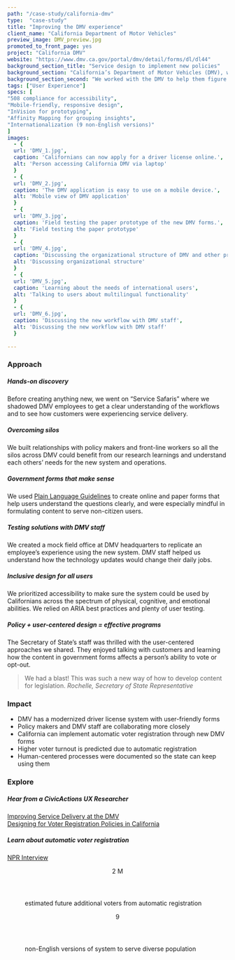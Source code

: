 ```yaml
---
path: "/case-study/california-dmv"
type:  "case-study"
title: "Improving the DMV experience"
client_name: "California Department of Motor Vehicles"
preview_image: DMV_preview.jpg
promoted_to_front_page: yes
project: "California DMV"
website: "https://www.dmv.ca.gov/portal/dmv/detail/forms/dl/dl44"
background_section_title: "Service design to implement new policies"
background_section: "California’s Department of Motor Vehicles (DMV), which serves 1.8 million people every month, was tasked with implementing a new law that would automatically register people to vote when they got a driver license. Forms needed to be updated to reflect the new policy and the system needed to be modernized to include an online option for license registration."
background_section_second: "We worked with the DMV to help them figure out how the new software systems would affect business workflows and front-line staff, and how California’s diverse population would understand and respond to the online forms. There was also a need to redesign the opt-out voter registration option in a way that respected sensitivities concerning the many undocumented immigrants in the state." 
tags: ["User Experience"]
specs: [
"508 compliance for accessibility",
"Mobile-friendly, responsive design",
"InVision for prototyping", 
"Affinity Mapping for grouping insights", 
"Internationalization (9 non-English versions)"
]
images:
  - {
  url: 'DMV_1.jpg', 
  caption: 'Californians can now apply for a driver license online.', 
  alt: 'Person accessing California DMV via laptop'
  }
  - {
  url: 'DMV_2.jpg', 
  caption: 'The DMV application is easy to use on a mobile device.', 
  alt: 'Mobile view of DMV application'
  }
  - {
  url: 'DMV_3.jpg', 
  caption: 'Field testing the paper prototype of the new DMV forms.', 
  alt: 'Field testing the paper prototype'
  }
  - {
  url: 'DMV_4.jpg', 
  caption: 'Discussing the organizational structure of DMV and other project stakeholders', 
  alt: 'Discussing organizational structure'
  }
  - {
  url: 'DMV_5.jpg', 
  caption: 'Learning about the needs of international users', 
  alt: 'Talking to users about multilingual functionality'
  }
  - {
  url: 'DMV_6.jpg', 
  caption: 'Discussing the new workflow with DMV staff', 
  alt: 'Discussing the new workflow with DMV staff'
  }
  
---
```


### Approach

##### Hands-on discovery
Before creating anything new, we went on “Service Safaris” where we shadowed DMV employees to get a clear understanding of the workflows and to see how customers were experiencing service delivery.

##### Overcoming silos
We built relationships with policy makers and front-line workers so all the silos across DMV could benefit from our research learnings and understand each others’ needs for the new system and operations.

##### Government forms that make sense
We used [Plain Language Guidelines](https://www.plainlanguage.gov/) to create online and paper forms that help users understand the questions clearly, and were especially mindful in formulating content to serve non-citizen users.

##### Testing solutions with DMV staff
We created a mock field office at DMV headquarters to replicate an employee’s experience using the new system. DMV staff helped us understand how the technology updates would change their daily jobs.

##### Inclusive design for all users
We prioritized accessibility to make sure the system could be used by Californians across the spectrum of physical, cognitive, and emotional abilities. We relied on ARIA best practices and plenty of user testing.

##### Policy + user-centered design = effective programs
The Secretary of State’s staff was thrilled with the user-centered approaches we shared. They enjoyed talking with customers and learning how the content in government forms affects a person’s ability to vote or opt-out.

<blockquote>
We had a blast! This was such a new way of how to develop content for legislation.
<cite>Rochelle, Secretary of State Representative </cite>
</blockquote>

### Impact
* DMV has a modernized driver license system with user-friendly forms
* Policy makers and DMV staff are collaborating more closely
* California can implement automatic voter registration through new DMV forms
* Higher voter turnout is predicted due to automatic registration
* Human-centered processes were documented so the state can keep using them


### Explore
##### Hear from a CivicActions UX Researcher
[Improving Service Delivery at the DMV](https://rachelkroft.myportfolio.com/dmv-ux)  
[Designing for Voter Registration Policies in California](https://rachelkroft.myportfolio.com/dmv-ux) 

##### Learn about automatic voter registration
[NPR Interview](https://one.npr.org/?sharedMediaId=603693118:603693119)
 
<figure>
  <div> 
    <header>2 M</header>
    <p>estimated future additional
    voters from automatic registration
<p>
  </div>
  <div> 
      <header>9</header>
      <p>non-English versions of system
      to serve diverse population
<p>
  </div>
</figure>

